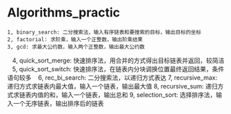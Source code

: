 # Algorithms_practic
    1, binary_search: 二分搜索法，输入有序链表和要搜索的目标，输出目标的坐标
    2, factorial: 求阶乘，输入一个正整数，输出阶乘结果
    3, gcd: 求最大公约数，输入两个正整数，输出最大公约数
    4, quick_sort_merge: 快速排序法，用合并的方式得出目标链表并返回，较简洁
    5, quick_sort_switch: 快速排序法，在链表内分块调换位置最终返回结果，条件语句较多
    6, rec_bi_search: 二分搜索法，以递归方式表达
    7, recursive_max: 递归方式求链表内最大值，输入一个链表，输出最大值
    8, recursive_sum: 递归方式求链表内值的和，输入一个链表，输出总和
    9, selection_sort: 选择排序法，输入一个无序链表，输出排序后的链表
